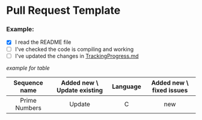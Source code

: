 # Pull Request Template

###  Example:

- [x] I read the README file 
- [ ]  I've checked the code is compiling and working
- [ ]  I've updated the changes in  [TrackingProgress.md](https://github.com/Twiggecode/Integer-Sequences/blob/main/TrackingProgress.md)

*example for table*

| Sequence name | Added new \ Update existing | Language | Added new \ fixed issues |
| :---: | :---: | :---: | :---: |
| Prime Numbers | Update | C | new |
